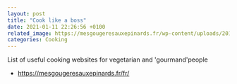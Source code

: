 ```yaml
---
layout: post
title: "Cook like a boss"
date: 2021-01-11 22:26:56 +0100
related_image: https://mesgougeresauxepinards.fr/wp-content/uploads/2019/12/tourte-pot-pie-normande-2.jpg
categories: Cooking
---
```


List of useful cooking websites for vegetarian and 'gourmand'people

- https://mesgougeresauxepinards.fr/fr/
